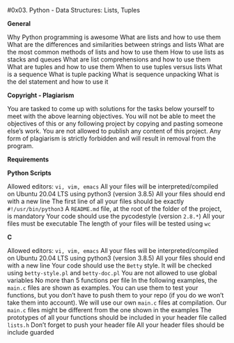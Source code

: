 #0x03. Python - Data Structures: Lists, Tuples

**General**
	
 Why Python programming is awesome
 What are lists and how to use them
 What are the differences and similarities between strings and lists
 What are the most common methods of lists and how to use them
 How to use lists as stacks and queues
 What are list comprehensions and how to use them
 What are tuples and how to use them
 When to use tuples versus lists
 What is a sequence
 What is tuple packing
 What is sequence unpacking
 What is the del statement and how to use it

**Copyright - Plagiarism**

 You are tasked to come up with solutions for the tasks below yourself to meet with the above learning objectives.
 You will not be able to meet the objectives of this or any following project by copying and pasting someone else’s work.
 You are not allowed to publish any content of this project.
 Any form of plagiarism is strictly forbidden and will result in removal from the program.

**Requirements**

**Python Scripts**

 Allowed editors: `vi, vim, emacs`
 All your files will be interpreted/compiled on Ubuntu 20.04 LTS using python3 (version 3.8.5)
 All your files should end with a new line
 The first line of all your files should be exactly `#!/usr/bin/python3`
 A `README.md` file, at the root of the folder of the project, is mandatory
 Your code should use the pycodestyle (version `2.8.*`)
 All your files must be executable
 The length of your files will be tested using `wc`

**C**

Allowed editors: `vi, vim, emacs`
All your files will be interpreted/compiled on Ubuntu 20.04 LTS using python3 (version 3.8.5)
All your files should end with a new line
Your code should use the `Betty` style. It will be checked using `betty-style.pl` and `betty-doc.pl`
You are not allowed to use global variables
No more than 5 functions per file
In the following examples, the `main.c` files are shown as examples. You can use them to test your functions, but you don’t have to push them to your repo (if you do we won’t take them into account). We will use our own `main.c` files at compilation. Our `main.c` files might be different from the one shown in the examples
The prototypes of all your functions should be included in your header file called `lists.h`
Don’t forget to push your header file
All your header files should be include guarded
